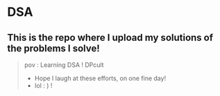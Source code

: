 # DSA

## This is the repo where I upload my solutions of the problems I solve!

> pov : Learning DSA !
> DPcult 
>
>
> + Hope I laugh at these efforts, on one fine day!
> + lol : )   !
 
